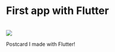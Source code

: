 <h1>First app with Flutter </h1>
<br>
<img src=https://github.com/mesubasi/Postcard_with_Flutter/assets/88106043/75a3c5d2-47c9-4509-b9ca-ac2a30671f63 />
<br>
<p>Postcard I made with Flutter!</p>

